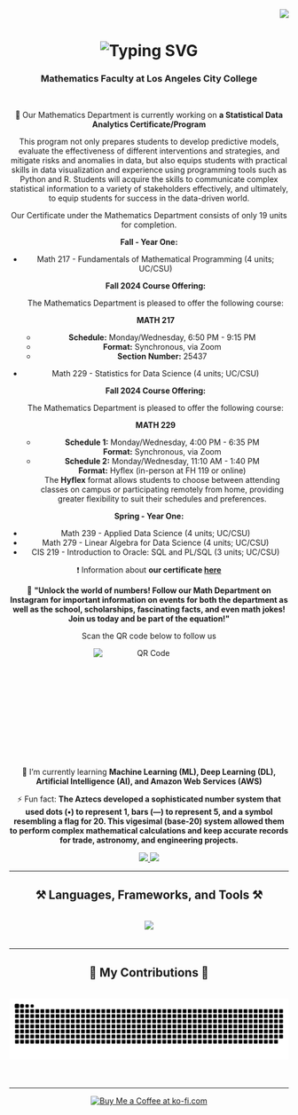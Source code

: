 <div align="right">
    <img src="https://visitor-badge.laobi.icu/badge?page_id=pineda0021.pineda0021" />
</div>

<h1 align="center">
    <img src="https://readme-typing-svg.herokuapp.com/?font=Righteous&size=35&center=true&vCenter=true&width=500&height=70&duration=4000&lines=Hi+There!+👋;+I'm+Edward+Pineda-Castro!;" alt="Typing SVG" />
</h1>

<h3 align="center">Mathematics Faculty at Los Angeles City College</h3>

<br/>

<div align="center">
 
 🔭 Our Mathematics Department is currently working on **a Statistical Data Analytics Certificate/Program**

This program not only prepares students to develop predictive models, evaluate the effectiveness of different interventions and strategies, and mitigate risks and anomalies in data, but also equips students with practical skills in data visualization and experience using programming tools such as Python and R. Students will acquire the skills to communicate complex statistical information to a variety of stakeholders effectively, and ultimately, to equip students for success in the data-driven world.

Our Certificate under the Mathematics Department consists of only 19 units for completion.

**Fall - Year One:**

- Math 217 - Fundamentals of Mathematical Programming (4 units; UC/CSU)
  
  **Fall 2024 Course Offering:**
  
  The Mathematics Department is pleased to offer the following course:
  
  **MATH 217**
  - **Schedule:** Monday/Wednesday, 6:50 PM - 9:15 PM  
  - **Format:** Synchronous, via Zoom  
  - **Section Number:** 25437

- Math 229 - Statistics for Data Science (4 units; UC/CSU)
  
  **Fall 2024 Course Offering:**
  
  The Mathematics Department is pleased to offer the following course:
  
  **MATH 229**
  - **Schedule 1:** Monday/Wednesday, 4:00 PM - 6:35 PM  
    **Format:** Synchronous, via Zoom  
  - **Schedule 2:** Monday/Wednesday, 11:10 AM - 1:40 PM  
    **Format:** Hyflex (in-person at FH 119 or online)  
    The **Hyflex** format allows students to choose between attending classes on campus or participating remotely from home, providing greater flexibility to suit their schedules and preferences.

**Spring - Year One:**

- Math 239 - Applied Data Science (4 units; UC/CSU)
- Math 279 - Linear Algebra for Data Science (4 units; UC/CSU)
- CIS 219 - Introduction to Oracle: SQL and PL/SQL (3 units; UC/CSU)
 
❗ Information about **our certificate [here](https://www.lacc.edu/academics/aos/statistical-data-analytics)**

📢 **"Unlock the world of numbers! Follow our Math Department on Instagram for important information on events for both the department as well as the school, scholarships, fascinating facts, and even math jokes! Join us today and be part of the equation!"**

Scan the QR code below to follow us

<img src="https://drive.google.com/uc?export=view&id=1L3ELl9GdR32vkNmtL7mVLmy_wO8dDQKS" alt="QR Code" width="200" height="200" style="display: block; margin: 10px auto;" />

🌱 I’m currently learning **Machine Learning (ML), Deep Learning (DL), Artificial Intelligence (AI), and Amazon Web Services (AWS)**

⚡ Fun fact: **The Aztecs developed a sophisticated number system that used dots (•) to represent 1, bars (—) to represent 5, and a symbol resembling a flag for 20. This vigesimal (base-20) system allowed them to perform complex mathematical calculations and keep accurate records for trade, astronomy, and engineering projects.**

</div>

 
<div align="center"> 
  <a href="mailto:pinedaem@laccd.edu">
    <img src="https://img.shields.io/badge/Email-333333?style=for-the-badge&logo=gmail&logoColor=red" />
  </a>
  <a href="https://linkedin.com/in/edward-pineda-castro-b163b7119" target="_blank">
    <img src="https://img.shields.io/badge/LinkedIn-0077B5?style=for-the-badge&logo=linkedin&logoColor=white" target="_blank" />
  </a>
</div>

<hr/>

<h2 align="center">⚒️ Languages, Frameworks, and Tools ⚒️</h2>
<br/>
<div align="center">
    <img src="https://skillicons.dev/icons?i=react,bootstrap,html,vscode,github,r,python,c,java,c++" />
</div>

<br/>
<hr/>

<div align="center">
  <h2>🐍 My Contributions 🐍</h2>
  <br>
  <img alt="snake eating my contributions" src="https://raw.githubusercontent.com/salesp07/salesp07/output/github-contribution-grid-snake.svg" />
  <br/><br/><br/>
</div>

<hr/>

<div align="center">
  <a href='https://ko-fi.com/edwardpinedacastro' target='_blank'>
    <img height='64' style='border:0px;height:64px;' src='https://storage.ko-fi.com/cdn/kofi1.png?v=3' border='0' alt='Buy Me a Coffee at ko-fi.com' />
  </a>
</div>

